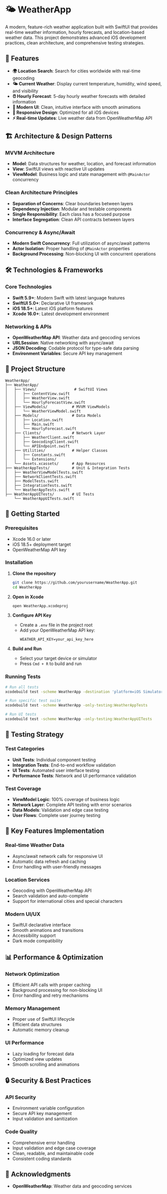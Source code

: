 # 🌤️ WeatherApp

A modern, feature-rich weather application built with SwiftUI that provides real-time weather information, hourly forecasts, and location-based weather data. This project demonstrates advanced iOS development practices, clean architecture, and comprehensive testing strategies.


## 📱 Features

- **🌍 Location Search**: Search for cities worldwide with real-time geocoding
- **🌤️ Current Weather**: Display current temperature, humidity, wind speed, and visibility
- **⏰ Hourly Forecast**: 5-day hourly weather forecasts with detailed information
- **🎨 Modern UI**: Clean, intuitive interface with smooth animations
- **📱 Responsive Design**: Optimized for all iOS devices
- **⚡ Real-time Updates**: Live weather data from OpenWeatherMap API

## 🏗️ Architecture & Design Patterns

### MVVM Architecture
- **Model**: Data structures for weather, location, and forecast information
- **View**: SwiftUI views with reactive UI updates
- **ViewModel**: Business logic and state management with `@MainActor` concurrency

### Clean Architecture Principles
- **Separation of Concerns**: Clear boundaries between layers
- **Dependency Injection**: Modular and testable components
- **Single Responsibility**: Each class has a focused purpose
- **Interface Segregation**: Clean API contracts between layers

### Concurrency & Async/Await
- **Modern Swift Concurrency**: Full utilization of async/await patterns
- **Actor Isolation**: Proper handling of `@MainActor` properties
- **Background Processing**: Non-blocking UI with concurrent operations

## 🛠️ Technologies & Frameworks

### Core Technologies
- **Swift 5.9+**: Modern Swift with latest language features
- **SwiftUI 5.0+**: Declarative UI framework
- **iOS 18.5+**: Latest iOS platform features
- **Xcode 16.0+**: Latest development environment

### Networking & APIs
- **OpenWeatherMap API**: Weather data and geocoding services
- **URLSession**: Native networking with async/await
- **JSON Decoding**: Codable protocol for type-safe data parsing
- **Environment Variables**: Secure API key management


## 📁 Project Structure

```
WeatherApp/
├── WeatherApp/
│   ├── Views/                 # SwiftUI Views
│   │   ├── ContentView.swift
│   │   ├── WeatherView.swift
│   │   └── HourlyForecastView.swift
│   ├── ViewModels/           # MVVM ViewModels
│   │   └── WeatherViewModel.swift
│   ├── Models/               # Data Models
│   │   ├── Location.swift
│   │   ├── Main.swift
│   │   └── HourlyForecast.swift
│   ├── Clients/              # Network Layer
│   │   ├── WeatherClient.swift
│   │   ├── GeocodingClient.swift
│   │   └── APIEndpoint.swift
│   ├── Utilities/            # Helper Classes
│   │   ├── Constants.swift
│   │   └── Extensions/
│   └── Assets.xcassets/      # App Resources
├── WeatherAppTests/          # Unit & Integration Tests
│   ├── WeatherViewModelTests.swift
│   ├── NetworkClientTests.swift
│   ├── ModelTests.swift
│   ├── IntegrationTests.swift
│   └── WeatherAppTests.swift
├── WeatherAppUITests/        # UI Tests
    └── WeatherAppUITests.swift

```

## 🚀 Getting Started

### Prerequisites
- Xcode 16.0 or later
- iOS 18.5+ deployment target
- OpenWeatherMap API key

### Installation

1. **Clone the repository**
   ```bash
   git clone https://github.com/yourusername/WeatherApp.git
   cd WeatherApp
   ```

2. **Open in Xcode**
   ```bash
   open WeatherApp.xcodeproj
   ```

3. **Configure API Key**
   - Create a `.env` file in the project root
   - Add your OpenWeatherMap API key:
     ```
     WEATHER_API_KEY=your_api_key_here
     ```

4. **Build and Run**
   - Select your target device or simulator
   - Press `Cmd + R` to build and run

### Running Tests

```bash
# Run all tests
xcodebuild test -scheme WeatherApp -destination 'platform=iOS Simulator,name=iPhone 16'

# Run specific test suite
xcodebuild test -scheme WeatherApp -only-testing:WeatherAppTests

# Run UI tests
xcodebuild test -scheme WeatherApp -only-testing:WeatherAppUITests
```

## 🧪 Testing Strategy

### Test Categories
- **Unit Tests**: Individual component testing
- **Integration Tests**: End-to-end workflow validation
- **UI Tests**: Automated user interface testing
- **Performance Tests**: Network and UI performance validation

### Test Coverage
- **ViewModel Logic**: 100% coverage of business logic
- **Network Layer**: Complete API testing with error scenarios
- **Data Models**: Validation and edge case testing
- **User Flows**: Complete user journey testing

## 🎯 Key Features Implementation

### Real-time Weather Data
- Async/await network calls for responsive UI
- Automatic data refresh and caching
- Error handling with user-friendly messages

### Location Services
- Geocoding with OpenWeatherMap API
- Search validation and auto-complete
- Support for international cities and special characters

### Modern UI/UX
- SwiftUI declarative interface
- Smooth animations and transitions
- Accessibility support
- Dark mode compatibility

## 📊 Performance & Optimization

### Network Optimization
- Efficient API calls with proper caching
- Background processing for non-blocking UI
- Error handling and retry mechanisms

### Memory Management
- Proper use of SwiftUI lifecycle
- Efficient data structures
- Automatic memory cleanup

### UI Performance
- Lazy loading for forecast data
- Optimized view updates
- Smooth scrolling and animations

## 🔒 Security & Best Practices

### API Security
- Environment variable configuration
- Secure API key management
- Input validation and sanitization

### Code Quality
- Comprehensive error handling
- Input validation and edge case coverage
- Clean, readable, and maintainable code
- Consistent coding standards


## 🙏 Acknowledgments

- **OpenWeatherMap**: Weather data and geocoding services
